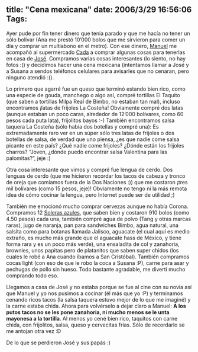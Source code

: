 title: "Cena mexicana"
date: 2006/3/29 16:56:06
Tags: 
---
<p>Ayer pude por fin tener dinero que tenía parado y que me hacía no tener un sólo bolívar (Ana me prestó 10&#8217;000 bolos que me sirvieron para comer un día y comprar un multiabono en el metro). Con ese dinero, <a target="_blank" href="http://mannyto.unplug.org.ve">Manuel</a> me acompañó al supermercado <a target="_blank" href="http://www.cada.com.ve/">Cada</a> a comprar algunas cosas para tenerlas en casa de <a target="_blank" href="http://bureado.com.ve">José</a>. Compramos varias cosas interesantes (lo siento, no hay fotos :() y decidimos hacer una cena mexicana (intentamos llamar a José y a Susana a sendos teléfonos celulares para avisarles que no cenaran, pero ninguno atendió :().</p>

<p>Lo primero que agarré fue un queso que terminó estando bien rico, como una especie de gouda, manchego o algo así, compré tortillas El Taquito (que saben a tortillas Milpa Real de Bimbo, no estaban tan mal), incluso encontramos ¡latas de frijoles La Costeña! Obviamente compré dos latas (aunque estaban un poco caras, alrededor de 12&#8217;000 bolívares, como 60 pesos cada puta lata), frijolitos bayos :-) También encontramos salsa taquera La Costeña (sólo había dos botellas y compré una): Es extremadamente raro ver en un súper sólo tres latas de frijoles o dos botellas de salsa, de verdad que uno piensa, ¿es que nadie come salsa picante en este país? ¿Qué nadie come frijoles? ¿Dónde están los frijoles charros? &#8220;Joven, ¿dónde puedo encontrar salsa Valentina para las palomitas?&#8221;, jeje :)</p>

<p>Otra cosa interesante que vimos y compré fue lengua de cerdo. Dos lenguas de cerdo (que me hicieron recordar los tacos de cabeza y tronco de oreja que comíamos fuera de la Dos Naciones :)) que me costaron ¡tres mil bolívares (como 15 pesos, jeje)! Obviamente no tengo ni la más remota idea de cómo cocinar la lengua, pero Internet puede ser de utilidad ;)</p>

<p>También me emocionó mucho comprar cervezas aunque no había Corona. Compramos 12&#160;<a target="_blank" href="http://www.producto.com.ve/243/notas/lanzamientos.html">Soleras azules</a>, que saben bien y costaron 910 bolos (como 4.50 pesos) cada una, también compré agua de polvo (Tang y otras marcas raras), jugo de naranja, pan para sandwiches Bimbo, agua natural, una salsita como para botanas llamada Jalisco, aguacate (el cual aquí es medio extraño, es mucho más grande que el aguacate hass de México, y tiene forma rara y es un poco más verde), una ensaladita de col y zanahoria, brownies, unos papitas pero de platanitos que saben super chidos (los cuales le robé a Ana cuando íbamos a San Cristóbal). También compramos cocas light (con eso de que le robo la coca a Susana :P), carne para asar y pechugas de pollo sin hueso. Todo bastante agradable, me divertí mucho comprando todo eso.</p>

<p>Llegamos a casa de José y no estaba porque se fue al cine con su novia así que Manuel y yo nos pusimos a cocinar (él más que yo :P) y terminamos cenando ricos tacos (la salsa taquera estuvo mejor de lo que me imaginé) y la carne estaba chida. Ahora para volvérselo a dejar claro a Manuel: <strong>A los putos tacos no se les pone zanahoria, ni mucho menos se le unta mayonesa a la tortilla</strong>. Al menos yo cené bien rico, taquitos con carne chida, con frijolitos, salsa, queso y cervecitas frías. Sólo de recordarlo se me antojan otra vez :D</p>

<p>De lo que se perdieron José y sus papás :)</p>
